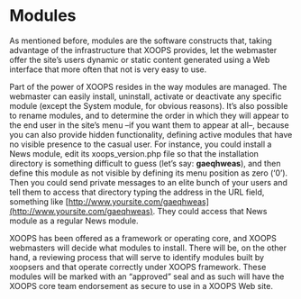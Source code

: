 # Modules

As mentioned before, modules are the software constructs that, taking advantage of the infrastructure that XOOPS provides, let the webmaster offer the site’s users dynamic or static content generated using a Web interface that more often that not is very easy to use.

Part of the power of XOOPS resides in the way modules are managed. The webmaster can easily install, uninstall, activate or deactivate any specific module \(except the System module, for obvious reasons\). It’s also possible to rename modules, and to determine the order in which they will appear to the end user in the site’s menu –if you want them to appear at all–, because you can also provide hidden functionality, defining active modules that have no visible presence to the casual user. For instance, you could install a News module, edit its xoops\_version.php file so that the installation directory is something difficult to guess \(let’s say: **gaeqhweas**\), and then define this module as not visible by defining its menu position as zero \(‘0’\). Then you could send private messages to an elite bunch of your users and tell them to access that directory typing the address in the URL field, something like [http://www.yoursite.com/gaeqhweas](http://www.yoursite.com/gaeqhweas). They could access that News module as a regular News module.

XOOPS has been offered as a framework or operating core, and XOOPS webmasters will decide what modules to install. There will be, on the other hand, a reviewing process that will serve to identify modules built by xoopsers and that operate correctly under XOOPS framework. These modules will be marked with an “approved” seal and as such will have the XOOPS core team endorsement as secure to use in a XOOPS Web site.

